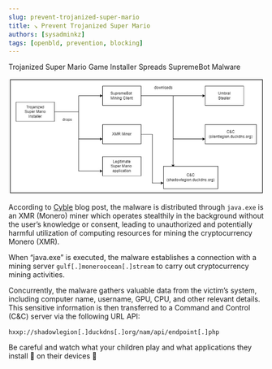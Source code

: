 ```yaml
---
slug: prevent-trojanized-super-mario
title: ↘ Prevent Trojanized Super Mario
authors: [sysadminkz]
tags: [openbld, prevention, blocking]
---
```


Trojanized Super Mario Game Installer Spreads SupremeBot Malware

![Prevent Trojanized Super Mario](figure-super-mario-Infection-chain.jpeg)

According to [Cyble](https://blog.cyble.com/2023/06/23/trojanized-super-mario-game-installer-spreads-supremebot-malware/) blog post, the malware is distributed through `java.exe` is an XMR (Monero) miner which operates stealthily in the background without the user’s knowledge or consent, leading to unauthorized and potentially harmful utilization of computing resources for mining the cryptocurrency Monero (XMR).

When “java.exe” is executed, the malware establishes a connection with a mining server `gulf[.]moneroocean[.]stream` to carry out cryptocurrency mining activities.

Concurrently, the malware gathers valuable data from the victim’s system, including computer name, username, GPU, CPU, and other relevant details. This sensitive information is then transferred to a Command and Control (C&C) server via the following URL API:

```
hxxp://shadowlegion[.]duckdns[.]org/nam/api/endpoint[.]php
```

Be careful and watch what your children play and what applications they install 🧩 on their devices 📲
